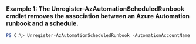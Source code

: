 ### Example 1: The Unregister-AzAutomationScheduledRunbook cmdlet removes the association between an Azure Automation runbook and a schedule.
```powershell
PS C:\> Unregister-AzAutomationScheduledRunbook -AutomationAccountName Contoso17 -Force  -ResourceGroupName ResourceGroup01 -RunbookName Runbk01 -ScheduleName Runbk01Sched
```

